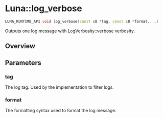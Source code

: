 # Luna::log_verbose

```c++
LUNA_RUNTIME_API void log_verbose(const c8 *tag, const c8 *format,...)
```

Outputs one log message with LogVerbosity::verbose verbosity. 

## Overview


## Parameters
### tag
The log tag. Used by the implementation to filter logs. 

### format
The formatting syntax used to format the log message. 

